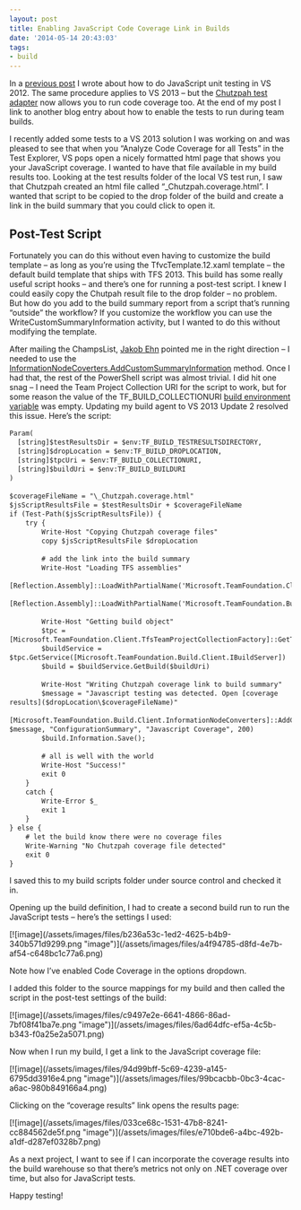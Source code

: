 ```yaml
---
layout: post
title: Enabling JavaScript Code Coverage Link in Builds
date: '2014-05-14 20:43:03'
tags:
- build
---
```


In a [previous post](/unit-testing-javascript-in-vs-2012) I wrote about how to do JavaScript unit testing in VS 2012. The same procedure applies to VS 2013 – but the [Chutzpah test adapter](http://visualstudiogallery.msdn.microsoft.com/f8741f04-bae4-4900-81c7-7c9bfb9ed1fe) now allows you to run code coverage too. At the end of my post I link to another blog entry about how to enable the tests to run during team builds.

I recently added some tests to a VS 2013 solution I was working on and was pleased to see that when you “Analyze Code Coverage for all Tests” in the Test Explorer, VS pops open a nicely formatted html page that shows you your JavaScript coverage. I wanted to have that file available in my build results too. Looking at the test results folder of the local VS test run, I saw that Chutzpah created an html file called “\_Chutzpah.coverage.html”. I wanted that script to be copied to the drop folder of the build and create a link in the build summary that you could click to open it.

## Post-Test Script

Fortunately you can do this without even having to customize the build template – as long as you’re using the TfvcTemplate.12.xaml template – the default build template that ships with TFS 2013. This build has some really useful script hooks – and there’s one for running a post-test script. I knew I could easily copy the Chutpah result file to the drop folder – no problem. But how do you add to the build summary report from a script that’s running “outside” the workflow? If you customize the workflow you can use the WriteCustomSummaryInformation activity, but I wanted to do this without modifying the template.

After mailing the ChampsList, [Jakob Ehn](http://www.geekswithblogs.net/jakob/Default.aspx) pointed me in the right direction – I needed to use the [InformationNodeCoverters.AddCustomSummaryInformation](http://msdn.microsoft.com/en-us/library/microsoft.teamfoundation.build.client.informationnodeconverters.addcustomsummaryinformation.aspx) method. Once I had that, the rest of the PowerShell script was almost trivial. I did hit one snag – I need the Team Project Collection URI for the script to work, but for some reason the value of the TF\_BUILD\_COLLECTIONURI [build environment variable](http://msdn.microsoft.com/en-us/library/hh850448.aspx) was empty. Updating my build agent to VS 2013 Update 2 resolved this issue. Here’s the script:

    Param(
      [string]$testResultsDir = $env:TF_BUILD_TESTRESULTSDIRECTORY,
      [string]$dropLocation = $env:TF_BUILD_DROPLOCATION,
      [string]$tpcUri = $env:TF_BUILD_COLLECTIONURI,
      [string]$buildUri = $env:TF_BUILD_BUILDURI
    )
    
    $coverageFileName = "\_Chutzpah.coverage.html"
    $jsScriptResultsFile = $testResultsDir + $coverageFileName
    if (Test-Path($jsScriptResultsFile)) {
        try {
            Write-Host "Copying Chutzpah coverage files"
            copy $jsScriptResultsFile $dropLocation
    
            # add the link into the build summary
            Write-Host "Loading TFS assemblies"
            [Reflection.Assembly]::LoadWithPartialName('Microsoft.TeamFoundation.Client')
            [Reflection.Assembly]::LoadWithPartialName('Microsoft.TeamFoundation.Build.Client')
        
            Write-Host "Getting build object"
            $tpc = [Microsoft.TeamFoundation.Client.TfsTeamProjectCollectionFactory]::GetTeamProjectCollection($tpcUri)
            $buildService = $tpc.GetService([Microsoft.TeamFoundation.Build.Client.IBuildServer])
            $build = $buildService.GetBuild($buildUri)
    
            Write-Host "Writing Chutzpah coverage link to build summary"
            $message = "Javascript testing was detected. Open [coverage results]($dropLocation\$coverageFileName)"
            [Microsoft.TeamFoundation.Build.Client.InformationNodeConverters]::AddCustomSummaryInformation($build.Information, $message, "ConfigurationSummary", "Javascript Coverage", 200)
            $build.Information.Save();
    
            # all is well with the world
            Write-Host "Success!"
            exit 0
        }
        catch {
            Write-Error $_
            exit 1
        }
    } else {
        # let the build know there were no coverage files
        Write-Warning "No Chutzpah coverage file detected"
        exit 0
    }

I saved this to my build scripts folder under source control and checked it in.

Opening up the build definition, I had to create a second build run to run the JavaScript tests – here’s the settings I used:

<!--kg-card-begin: html-->[![image](/assets/images/files/b236a53c-1ed2-4625-b4b9-340b571d9299.png "image")](/assets/images/files/a4f94785-d8fd-4e7b-af54-c648bc1c77a6.png)<!--kg-card-end: html-->

Note how I’ve enabled Code Coverage in the options dropdown.

I added this folder to the source mappings for my build and then called the script in the post-test settings of the build:

<!--kg-card-begin: html-->[![image](/assets/images/files/c9497e2e-6641-4866-86ad-7bf08f41ba7e.png "image")](/assets/images/files/6ad64dfc-ef5a-4c5b-b343-f0a25e2a5071.png)<!--kg-card-end: html-->

Now when I run my build, I get a link to the JavaScript coverage file:

<!--kg-card-begin: html-->[![image](/assets/images/files/94d99bff-5c69-4239-a145-6795dd3916e4.png "image")](/assets/images/files/99bcacbb-0bc3-4cac-a6ac-980b849166a4.png)<!--kg-card-end: html-->

Clicking on the “coverage results” link opens the results page:

<!--kg-card-begin: html-->[![image](/assets/images/files/033ce68c-1531-47b8-8241-cc884562de5f.png "image")](/assets/images/files/e710bde6-a4bc-492b-a1df-d287ef0328b7.png)<!--kg-card-end: html-->

As a next project, I want to see if I can incorporate the coverage results into the build warehouse so that there’s metrics not only on .NET coverage over time, but also for JavaScript tests.

Happy testing!

